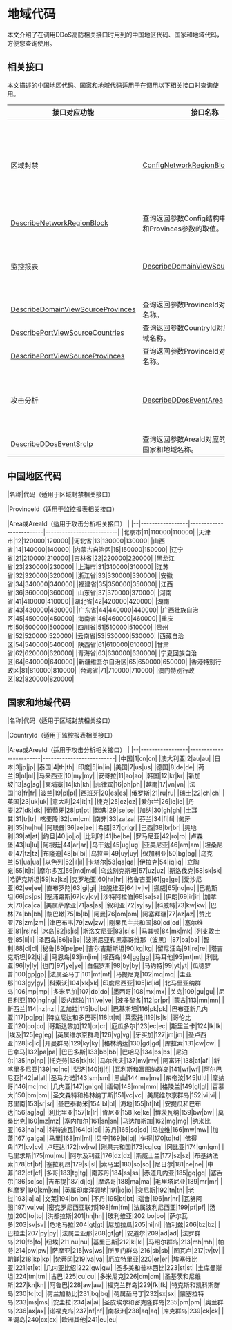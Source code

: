 # 地域代码

本文介绍了在调用DDoS高防相关接口时用到的中国地区代码、国家和地域代码，方便您查询使用。

## 相关接口

本文描述的中国地区代码、国家和地域代码适用于在调用以下相关接口时查询使用。

|接口对应功能|接口名称|使用场景|
|------|----|----|
|区域封禁|[ConfigNetworkRegionBlock](/intl.zh-CN/API参考/DDoS高防新BGP&国际/基础设施防护策略/ConfigNetworkRegionBlock.md)|查询请求参数Config结构中的Countries和Provinces参数的取值。|
|[DescribeNetworkRegionBlock](/intl.zh-CN/API参考/DDoS高防新BGP&国际/基础设施防护策略/DescribeNetworkRegionBlock.md)|查询返回参数Config结构中的Countries和Provinces参数的取值。|
|监控报表|[DescribeDomainViewSourceCountries](/intl.zh-CN/API参考/DDoS高防新BGP&国际/监控报表/DescribeDomainViewSourceCountries.md)|查询返回参数CountryId对应的国家和地域名称。|
|[DescribeDomainViewSourceProvinces](/intl.zh-CN/API参考/DDoS高防新BGP&国际/监控报表/DescribeDomainViewSourceProvinces.md)|查询返回参数ProvinceId对应的中国地区名称。|
|[DescribePortViewSourceCountries](/intl.zh-CN/API参考/DDoS高防新BGP&国际/监控报表/DescribePortViewSourceCountries.md)|查询返回参数CountryId对应的国家和地域名称。|
|[DescribePortViewSourceProvinces](/intl.zh-CN/API参考/DDoS高防新BGP&国际/监控报表/DescribePortViewSourceProvinces.md)|查询返回参数ProvinceId对应的中国地区名称。|
|攻击分析|[DescribeDDosEventArea]()|查询返回参数Area对应的中国地区、国家和地域名称。|
|[DescribeDDosEventSrcIp]()|查询返回参数AreaId对应的中国地区、国家和地域名称。|

## 中国地区代码

|名称|代码（适用于区域封禁相关接口）

|ProvinceId（适用于监控报表相关接口）

|Area或AreaId（适用于攻击分析相关接口） |
|--|-----------------|-------------------------|--------------------------|
|北京市|11|110000|110000|
|天津市|12|120000|120000|
|河北省|13|130000|130000|
|山西省|14|140000|140000|
|内蒙古自治区|15|150000|150000|
|辽宁省|21|210000|210000|
|吉林省|22|220000|220000|
|黑龙江省|23|230000|230000|
|上海市|31|310000|310000|
|江苏省|32|320000|320000|
|浙江省|33|330000|330000|
|安徽省|34|340000|340000|
|福建省|35|350000|350000|
|江西省|36|360000|360000|
|山东省|37|370000|370000|
|河南省|41|410000|410000|
|湖北省|42|420000|420000|
|湖南省|43|430000|430000|
|广东省|44|440000|440000|
|广西壮族自治区|45|450000|450000|
|海南省|46|460000|460000|
|重庆市|50|500000|500000|
|四川省|51|510000|510000|
|贵州省|52|520000|520000|
|云南省|53|530000|530000|
|西藏自治区|54|540000|540000|
|陕西省|61|610000|610000|
|甘肃省|62|620000|620000|
|青海省|63|630000|630000|
|宁夏回族自治区|64|640000|640000|
|新疆维吾尔自治区|65|650000|650000|
|香港特别行政区|81|810000|810000|
|台湾省|71|710000|710000|
|澳门特别行政区|82|820000|820000|

## 国家和地域代码

|名称|代码（适用于区域封禁相关接口）

|CountryId（适用于监控报表相关接口）

|Area或AreaId（适用于攻击分析相关接口） |
|--|-----------------|------------------------|--------------------------|
|中国|1|cn|cn|
|澳大利亚|2|au|au|
|日本|3|jp|jp|
|泰国|4|th|th|
|印度|5|in|in|
|美国|7|us|us|
|德国|8|de|de|
|荷兰|9|nl|nl|
|马来西亚|10|my|my|
|安哥拉|11|ao|ao|
|韩国|12|kr|kr|
|新加坡|13|sg|sg|
|柬埔寨|14|kh|kh|
|菲律宾|16|ph|ph|
|越南|17|vn|vn|
|法国|18|fr|fr|
|波兰|19|pl|pl|
|西班牙|20|es|es|
|俄罗斯|21|ru|ru|
|瑞士|22|ch|ch|
|英国|23|uk|uk|
|意大利|24|it|it|
|捷克|25|cz|cz|
|爱尔兰|26|ie|ie|
|丹麦|27|dk|dk|
|葡萄牙|28|pt|pt|
|瑞典|29|se|se|
|加纳|30|gh|gh|
|土耳其|31|tr|tr|
|喀麦隆|32|cm|cm|
|南非|33|za|za|
|芬兰|34|fi|fi|
|匈牙利|35|hu|hu|
|阿联酋|36|ae|ae|
|希腊|37|gr|gr|
|巴西|38|br|br|
|奥地利|39|at|at|
|约旦|40|jo|jo|
|比利时|41|be|be|
|罗马尼亚|42|ro|ro|
|卢森堡|43|lu|lu|
|阿根廷|44|ar|ar|
|乌干达|45|ug|ug|
|亚美尼亚|46|am|am|
|坦桑尼亚|47|tz|tz|
|布隆迪|48|bi|bi|
|乌拉圭|49|uy|uy|
|保加利亚|50|bg|bg|
|乌克兰|51|ua|ua|
|以色列|52|il|il|
|卡塔尔|53|qa|qa|
|伊拉克|54|iq|iq|
|立陶宛|55|lt|lt|
|摩尔多瓦|56|md|md|
|乌兹别克斯坦|57|uz|uz|
|斯洛伐克|58|sk|sk|
|哈萨克斯坦|59|kz|kz|
|克罗地亚|60|hr|hr|
|格鲁吉亚|61|ge|ge|
|爱沙尼亚|62|ee|ee|
|直布罗陀|63|gi|gi|
|拉脱维亚|64|lv|lv|
|挪威|65|no|no|
|巴勒斯坦|66|ps|ps|
|塞浦路斯|67|cy|cy|
|沙特阿拉伯|68|sa|sa|
|伊朗|69|ir|ir|
|加拿大|70|ca|ca|
|美属萨摩亚|71|as|as|
|叙利亚|72|sy|sy|
|科威特|73|kw|kw|
|巴林|74|bh|bh|
|黎巴嫩|75|lb|lb|
|阿曼|76|om|om|
|阿塞拜疆|77|az|az|
|赞比亚|78|zm|zm|
|津巴布韦|79|zw|zw|
|刚果民主共和国|80|cd|cd|
|塞尔维亚|81|rs|rs|
|冰岛|82|is|is|
|斯洛文尼亚|83|si|si|
|马其顿|84|mk|mk|
|列支敦士登|85|li|li|
|泽西岛|86|je|je|
|波斯尼亚和黑塞哥维那（波黑）|87|ba|ba|
|智利|88|cl|cl|
|秘鲁|89|pe|pe|
|吉尔吉斯斯坦|90|kg|kg|
|留尼汪岛|91|re|re|
|塔吉克斯坦|92|tj|tj|
|马恩岛|93|im|im|
|根西岛|94|gg|gg|
|马耳他|95|mt|mt|
|利比亚|96|ly|ly|
|也门|97|ye|ye|
|白俄罗斯|98|by|by|
|马约特|99|yt|yt|
|瓜德罗普|100|gp|gp|
|法属圣马丁|101|mf|mf|
|马提尼克|102|mq|mq|
|圭亚那|103|gy|gy|
|科索沃|104|xk|xk|
|印度尼西亚|105|id|id|
|北马里亚纳群岛|106|mp|mp|
|多米尼加|107|do|do|
|墨西哥|108|mx|mx|
|关岛|109|gu|gu|
|尼日利亚|110|ng|ng|
|委内瑞拉|111|ve|ve|
|波多黎各|112|pr|pr|
|蒙古|113|mn|mn|
|新西兰|114|nz|nz|
|孟加拉|115|bd|bd|
|巴基斯坦|116|pk|pk|
|巴布亚新几内亚|117|pg|pg|
|特立尼达和多巴哥|118|tt|tt|
|莱索托|119|ls|ls|
|哥伦比亚|120|co|co|
|哥斯达黎加|121|cr|cr|
|厄瓜多尔|123|ec|ec|
|斯里兰卡|124|lk|lk|
|埃及|125|eg|eg|
|英属维尔京群岛|126|vg|vg|
|牙买加|127|jm|jm|
|圣卢西亚|128|lc|lc|
|开曼群岛|129|ky|ky|
|格林纳达|130|gd|gd|
|库拉索|131|cw|cw|
|巴拿马|132|pa|pa|
|巴巴多斯|133|bb|bb|
|巴哈马|134|bs|bs|
|尼泊尔|135|np|np|
|托克劳|136|tk|tk|
|马尔代夫|137|mv|mv|
|阿富汗|138|af|af|
|新喀里多尼亚|139|nc|nc|
|斐济|140|fj|fj|
|瓦利斯和富图纳群岛|141|wf|wf|
|阿尔巴尼亚|142|al|al|
|圣马力诺|143|sm|sm|
|黑山|144|me|me|
|东帝汶|145|tl|tl|
|摩纳哥|146|mc|mc|
|几内亚|147|gn|gn|
|缅甸|148|mm|mm|
|格陵兰|149|gl|gl|
|百慕大|150|bm|bm|
|圣文森特和格林纳丁斯|151|vc|vc|
|美属维尔京群岛|152|vi|vi|
|苏里南|153|sr|sr|
|圣巴泰勒米|154|bl|bl|
|海地|155|ht|ht|
|安提瓜和巴布达|156|ag|ag|
|利比里亚|157|lr|lr|
|肯尼亚|158|ke|ke|
|博茨瓦纳|159|bw|bw|
|莫桑比克|160|mz|mz|
|塞内加尔|161|sn|sn|
|马达加斯加|162|mg|mg|
|纳米比亚|163|na|na|
|科特迪瓦|164|ci|ci|
|苏丹|165|sd|sd|
|马拉维|166|mw|mw|
|加蓬|167|ga|ga|
|马里|168|ml|ml|
|贝宁|169|bj|bj|
|乍得|170|td|td|
|佛得角|171|cv|cv|
|卢旺达|172|rw|rw|
|刚果共和国|173|cg|cg|
|冈比亚|174|gm|gm|
|毛里求斯|175|mu|mu|
|阿尔及利亚|176|dz|dz|
|斯威士兰|177|sz|sz|
|布基纳法索|178|bf|bf|
|塞拉利昂|179|sl|sl|
|索马里|180|so|so|
|尼日尔|181|ne|ne|
|中非|182|cf|cf|
|多哥|183|tg|tg|
|南苏丹|184|ss|ss|
|赤道几内亚|185|gq|gq|
|塞舌尔|186|sc|sc|
|吉布提|187|dj|dj|
|摩洛哥|188|ma|ma|
|毛里塔尼亚|189|mr|mr|
|科摩罗|190|km|km|
|英属印度洋领地|191|io|io|
|突尼斯|192|tn|tn|
|老挝|193|la|la|
|文莱|194|bn|bn|
|不丹|195|bt|bt|
|瑙鲁|196|nr|nr|
|瓦努阿图|197|vu|vu|
|密克罗尼西亚联邦|198|fm|fm|
|法属波利尼西亚|199|pf|pf|
|汤加|200|to|to|
|洪都拉斯|201|hn|hn|
|玻利维亚|202|bo|bo|
|萨尔瓦多|203|sv|sv|
|危地马拉|204|gt|gt|
|尼加拉瓜|205|ni|ni|
|伯利兹|206|bz|bz|
|巴拉圭|207|py|py|
|法属圭亚那|208|gf|gf|
|安道尔|209|ad|ad|
|法罗群岛|210|fo|fo|
|纽埃|211|nu|nu|
|基里巴斯|212|ki|ki|
|马绍尔群岛|213|mh|mh|
|帕劳|214|pw|pw|
|萨摩亚|215|ws|ws|
|所罗门群岛|216|sb|sb|
|图瓦卢|217|tv|tv|
|朝鲜|218|kp|kp|
|梵蒂冈|219|va|va|
|厄立特里亚|220|er|er|
|埃塞俄比亚|221|et|et|
|几内亚比绍|222|gw|gw|
|圣多美和普林西比|223|st|st|
|土库曼斯坦|224|tm|tm|
|古巴|225|cu|cu|
|多米尼克|226|dm|dm|
|圣基茨和尼维斯|227|kn|kn|
|阿鲁巴|228|aw|aw|
|福克兰群岛|229|fk|fk|
|特克斯和凯科斯群岛|230|tc|tc|
|荷兰加勒比|231|bq|bq|
|荷属圣马丁|232|sx|sx|
|蒙塞拉特岛|233|ms|ms|
|安圭拉|234|ai|ai|
|圣皮埃尔和密克隆群岛|235|pm|pm|
|奥兰群岛|236|ax|ax|
|诺福克岛|237|nf|nf|
|南极洲|238|aq|aq|
|库克群岛|239|ck|ck|
|圣诞岛|240|cx|cx|
|欧洲其他|241|eu|eu|

